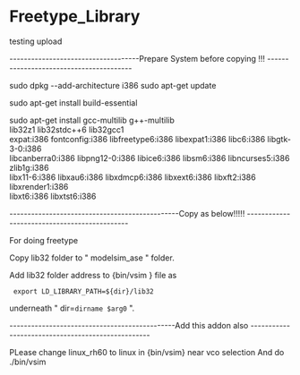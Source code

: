 # Freetype_Library
testing upload


------------------------------------Prepare System before copying  !!!  ----------------------------------------


sudo dpkg --add-architecture i386
sudo apt-get update

sudo apt-get install build-essential

sudo apt-get install gcc-multilib g++-multilib \
lib32z1 lib32stdc++6 lib32gcc1 \
expat:i386 fontconfig:i386 libfreetype6:i386 libexpat1:i386 libc6:i386 libgtk-3-0:i386 \
libcanberra0:i386 libpng12-0:i386 libice6:i386 libsm6:i386 libncurses5:i386 zlib1g:i386 \
libx11-6:i386 libxau6:i386 libxdmcp6:i386 libxext6:i386 libxft2:i386 libxrender1:i386 \
libxt6:i386 libxtst6:i386





-----------------------------------------------Copy as below!!!!!   ---------------------------------------------


For doing freetype

Copy lib32 folder to " modelsim_ase " folder.

   Add lib32 folder address to {bin/vsim } file as      

     export LD_LIBRARY_PATH=${dir}/lib32

   underneath " dir=`dirname $arg0`  ".

----------------------------------------------Add this addon also --------------------------------------------------

PLease change linux_rh60 to linux in {bin/vsim} near vco selection
And do ./bin/vsim















